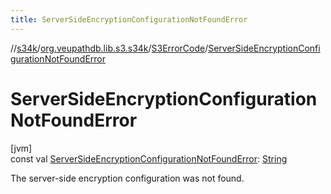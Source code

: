 ```yaml
---
title: ServerSideEncryptionConfigurationNotFoundError
---
```

//[s34k](../../../index.html)/[org.veupathdb.lib.s3.s34k](../index.html)/[S3ErrorCode](index.html)/[ServerSideEncryptionConfigurationNotFoundError](-server-side-encryption-configuration-not-found-error.html)



# ServerSideEncryptionConfigurationNotFoundError



[jvm]\
const val [ServerSideEncryptionConfigurationNotFoundError](-server-side-encryption-configuration-not-found-error.html): [String](https://kotlinlang.org/api/latest/jvm/stdlib/kotlin/-string/index.html)



The server-side encryption configuration was not found.




